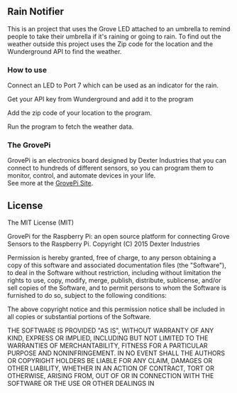 ## **Rain Notifier**

This is an project that uses the Grove LED attached to an umbrella to remind people to take their umbrella if it's raining or going to rain. To find out the weather outside this project uses the Zip code for the location and the Wunderground API to find the weather.

### How to use
Connect an LED to Port 7 which can be used as an indicator for the rain. 

Get your API key from Wunderground and add it to the program

Add the zip code of your location to the program.

Run the program to fetch the weather data.

### The GrovePi

GrovePi is an electronics board designed by Dexter Industries that you can connect to hundreds of 
different sensors, so you can program them to monitor, control, and automate devices in your life.  
See more at the [GrovePi Site](http://dexterindustries.com/GrovePi/).

## License

The MIT License (MIT)

GrovePi for the Raspberry Pi: an open source platform for connecting Grove Sensors to the Raspberry Pi.
Copyright (C) 2015  Dexter Industries

Permission is hereby granted, free of charge, to any person obtaining a copy
of this software and associated documentation files (the "Software"), to deal
in the Software without restriction, including without limitation the rights
to use, copy, modify, merge, publish, distribute, sublicense, and/or sell
copies of the Software, and to permit persons to whom the Software is
furnished to do so, subject to the following conditions:

The above copyright notice and this permission notice shall be included in
all copies or substantial portions of the Software.

THE SOFTWARE IS PROVIDED "AS IS", WITHOUT WARRANTY OF ANY KIND, EXPRESS OR
IMPLIED, INCLUDING BUT NOT LIMITED TO THE WARRANTIES OF MERCHANTABILITY,
FITNESS FOR A PARTICULAR PURPOSE AND NONINFRINGEMENT. IN NO EVENT SHALL THE
AUTHORS OR COPYRIGHT HOLDERS BE LIABLE FOR ANY CLAIM, DAMAGES OR OTHER
LIABILITY, WHETHER IN AN ACTION OF CONTRACT, TORT OR OTHERWISE, ARISING FROM,
OUT OF OR IN CONNECTION WITH THE SOFTWARE OR THE USE OR OTHER DEALINGS IN
